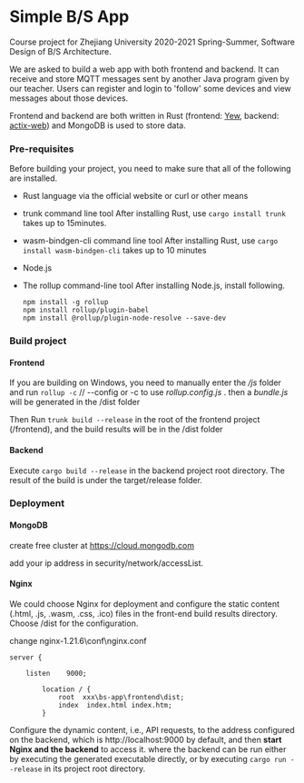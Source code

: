# Simple B/S App

Course project for Zhejiang University 2020-2021 Spring-Summer, Software Design of B/S Architecture.

We are asked to build a web app with both frontend and backend. It can receive and store MQTT messages sent by another Java program given by our teacher. Users can register and login to 'follow' some devices and view messages about those devices.

Frontend and backend are both written in Rust (frontend: [Yew](https://github.com/yewstack/yew), backend: [actix-web](https://github.com/actix/actix-web)) and MongoDB is used to store data.

### Pre-requisites

Before building your project, you need to make sure that all of the following are installed.
- Rust language
  via the official website or curl or other means

- trunk command line tool
  After installing Rust, use `cargo install trunk` takes up to 15minutes.

- wasm-bindgen-cli command line tool
  After installing Rust, use `cargo install wasm-bindgen-cli`  takes up to 10 minutes

- Node.js

- The rollup command-line tool
  After installing Node.js, install following. 

  ```shell
  npm install -g rollup
  npm install rollup/plugin-babel 
  npm install @rollup/plugin-node-resolve --save-dev
  ```

### Build project

#### Frontend

If you are building on Windows, you need to  manually enter the */js* folder and run `rollup -c`  // --config or -c to use *rollup.config.js* . then a *bundle.js* will be generated in the /dist folder

Then Run `trunk build --release` in the root of the frontend project (/frontend), and the build results will be in the /dist folder

#### Backend

Execute `cargo build --release` in the backend project root directory.
The result of the build is under the target/release folder.

### Deployment

#### MongoDB

create free cluster at https://cloud.mongodb.com

add your ip address in security/network/accessList.

#### Nginx

We could choose Nginx for deployment and configure the static content (.html, .js, .wasm, .css, .ico) files in the front-end build results directory. Choose /dist for the configuration.

change nginx-1.21.6\conf\nginx.conf 

```
server {

    listen    9000;
    
        location / {
            root  xxx\bs-app\frontend\dist;
            index  index.html index.htm;
        } 
```

Configure the dynamic content, i.e., API requests, to the address configured on the backend, which is http://localhost:9000 by default, and then **start Nginx and the backend** to access it. where the backend can be run either by executing the generated executable directly, or by executing `cargo run --release` in its project root directory.



